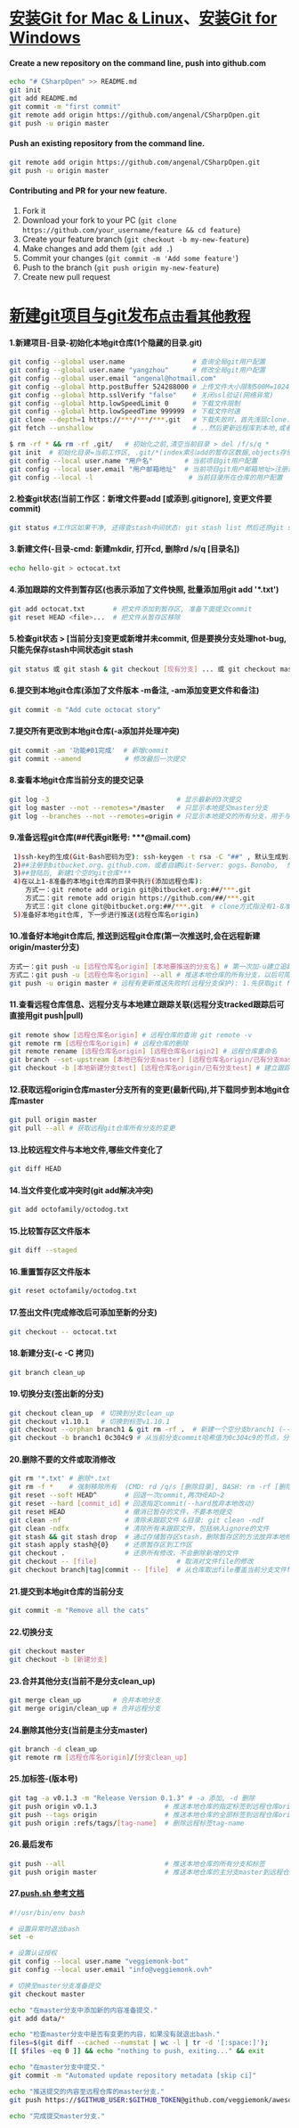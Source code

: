 
# **[安装Git for Mac & Linux](https://gist.github.com/derhuerst/1b15ff4652a867391f03)**、[安装Git for Windows](https://github.com/git-for-windows/git/releases)

#### Create a new repository on the command line, push into github.com
~~~bash
echo "# CSharpOpen" >> README.md
git init
git add README.md
git commit -m "first commit"
git remote add origin https://github.com/angenal/CSharpOpen.git
git push -u origin master
~~~

#### Push an existing repository from the command line.
~~~bash
git remote add origin https://github.com/angenal/CSharpOpen.git
git push -u origin master
~~~

#### Contributing and PR for your new feature.
1. Fork it
2. Download your fork to your PC (`git clone https://github.com/your_username/feature && cd feature`)
3. Create your feature branch (`git checkout -b my-new-feature`)
4. Make changes and add them (`git add .`)
5. Commit your changes (`git commit -m 'Add some feature'`)
6. Push to the branch (`git push origin my-new-feature`)
7. Create new pull request


# [新建git项目与git发布`点击看其他教程`](http://wangchujiang.com/linux-command/c/git.html)


####  1.新建项目-目录-初始化本地git仓库(1个隐藏的目录.git)

~~~bash
git config --global user.name                 # 查询全局git用户配置
git config --global user.name "yangzhou"      # 修改全局git用户配置
git config --global user.email "angenal@hotmail.com"
git config --global http.postBuffer 524288000 # 上传文件大小限制500M=1024*1024*500(默认100M)
git config --global http.sslVerify "false"    # 关闭ssl验证(网络异常)
git config --global http.lowSpeedLimit 0      # 下载文件限制
git config --global http.lowSpeedTime 999999  # 下载文件时速
git clone --depth=1 https://***/***/***.git   # 下载失败时，首先浅层clone..
git fetch --unshallow                         # ..然后更新远程库到本地,或者使用SSH进行下载.

$ rm -rf * && rm -rf .git/   # 初始化之前,清空当前目录 > del /f/s/q *
git init  # 初始化目录=当前工作区, .git/*(index索引add的暂存区数据,objects存储commit的本地仓库数据)
git config --local user.name "用户名"        # 当前项目git用户配置
git config --local user.email "用户邮箱地址"  # 当前项目git用户邮箱地址>注册远程git账号
git config --local -l                        # 当前目录所在仓库的用户配置
~~~

####  2.检查git状态(当前工作区：新增文件要add [或添到.gitignore], 变更文件要commit)

~~~bash
git status #工作区如果干净, 还得查stash中间状态: git stash list 然后还原git stash apply stash@{0} 最后commit
~~~

####  3.新建文件(-目录-cmd: 新建mkdir, 打开cd, 删除rd /s/q [目录名])

~~~bash
echo hello-git > octocat.txt
~~~

####  4.添加跟踪的文件到暂存区(也表示添加了文件快照, 批量添加用git add '*.txt')

~~~bash
git add octocat.txt       # 把文件添加到暂存区, 准备下面提交commit
git reset HEAD <file>...  # 把文件从暂存区移除
~~~

####  5.检查git状态 > [当前分支]变更或新增并未commit, 但是要换分支处理hot-bug, 只能先保存stash中间状态git stash

~~~bash
git status 或 git stash & git checkout [现有分支] ... 或 git checkout master & git checkout -b [新建分支] ...
~~~

####  6.提交到本地git仓库(添加了文件版本 -m备注, -am添加变更文件和备注)

~~~bash
git commit -m "Add cute octocat story"
~~~

####  7.提交所有更改到本地git仓库(-a添加并处理冲突)

~~~bash
git commit -am '功能#01完成'  # 新增commit
git commit --amend           # 修改最后一次提交
~~~

####  8.查看本地git仓库当前分支的提交记录

~~~bash
git log -3                                # 显示最新的3次提交
git log master --not --remotes=*/master   # 只显示本地提交master分支
git log --branches --not --remotes=origin # 只显示本地提交的所有分支，用于与master分支比较
~~~

####  9.准备远程git仓库(##代表git账号: ***@mail.com)

~~~bash
 1)ssh-key的生成(Git-Bash密码为空): ssh-keygen -t rsa -C "##" , 默认生成到.ssh目录: id_rsa[密钥], id_rsa.pub[公钥]
 2)##注册到bitbucket.org、github.com，或者自建Git-Server: gogs、Bonobo,  然后上传公钥并检查: ssh git@bitbucket.org
 3)##登陆后, 新建1个空的git仓库***
 4)在以上1-8准备的本地git仓库的目录中执行(添加远程仓库):
    方式一：git remote add origin git@bitbucket.org:##/***.git
    方式二：git remote add origin https://github.com/##/***.git
    方式三：git clone git@bitbucket.org:##/***.git  # clone方式指没有1-8准备的本地git仓库
 5)准备好本地git仓库, 下一步进行推送(远程仓库名origin)
~~~

####  10.准备好本地git仓库后, 推送到远程git仓库(第一次推送时,会在远程新建origin/master分支)

~~~bash
方式一：git push -u [远程仓库名origin] [本地要推送的分支名] # 第一次加-u建立追踪, 让git status可显示本地和远程的不同
方式二：git push -u [远程仓库名origin] --all # 推送本地仓库的所有分支，以后可简写：git push [--all]
git push -u origin master # 远程有更新推送失败时(远程分支保护): 1.先获取git fetch origin处理完再push;2.强制推送git push -f origin master
~~~

####  11.查看远程仓库信息、远程分支与本地建立跟踪关联(远程分支tracked跟踪后可直接用git push|pull)

~~~bash
git remote show [远程仓库名origin] # 远程仓库的查询 git remote -v
git remote rm [远程仓库名origin] # 远程仓库的删除
git remote rename [远程仓库名origin] [远程仓库名origin2] # 远程仓库重命名
git branch --set-upstream [本地已有分支master] [远程仓库名origin/已有分支master] # 建立跟踪关联
git checkout -b [本地新建分支test] [远程仓库名origin/已有分支test] # 建立跟踪关联(表示跟踪远程分支)
~~~

####  12.获取远程origin仓库master分支所有的变更(最新代码),并下载同步到本地git仓库master

~~~bash
git pull origin master
git pull --all # 获取远程git仓库所有分支的变更
~~~

####  13.比较远程文件与本地文件,哪些文件变化了

~~~bash
git diff HEAD
~~~

####  14.当文件变化或冲突时(git add解决冲突)

~~~bash
git add octofamily/octodog.txt
~~~

####  15.比较暂存区文件版本

~~~bash
git diff --staged
~~~

####  16.重置暂存区文件版本

~~~bash
git reset octofamily/octodog.txt
~~~

####  17.签出文件(完成修改后可添加至新的分支)

~~~bash
git checkout -- octocat.txt
~~~

####  18.新建分支(-c -C 拷贝)

~~~bash
git branch clean_up
~~~

####  19.切换分支(签出新的分支)

~~~bash
git checkout clean_up  # 切换到分支clean_up
git checkout v1.10.1   # 切换到标签v1.10.1
git checkout --orphan branch1 & git rm -rf .  # 新建一个空分支branch1 (--orphan表示没有commit记录的)
git checkout -b branch1 0c304c9 # 从当前分支commit哈希值为0c304c9的节点，分一个新的分支branch1出来，并切换到branch1
~~~

####  20.删除不要的文件或取消修改

~~~bash
git rm '*.txt' # 删除*.txt
git rm -f *    # 强制移除所有  (CMD: rd /q/s [删除目录], BASH: rm -rf [删除目录])
git reset --soft HEAD^       # 回退一次commit,两次HEAD~2
git reset --hard [commit_id] # 回退指定commit(--hard放弃本地改动)
git reset HEAD               # 撤消已暂存的文件，不要本地提交
git clean -nf                # 清除未跟踪文件 &目录: git clean -ndf
git clean -ndfx              # 清除所有未跟踪文件，包括纳入ignore的文件
git stash && git stash drop  # 通过存储暂存区stash，删除暂存区的方法放弃本地修改; 
git stash apply stash@{0}    # 还原暂存区到工作区
git checkout .               # 还原所有修改，不会删除新增的文件
git checkout -- [file]                    # 取消对文件file的修改
git checkout branch|tag|commit -- [file]  # 从仓库取出file覆盖当前分支文件file
~~~

####  21.提交到本地git仓库的当前分支

~~~bash
git commit -m "Remove all the cats"
~~~

####  22.切换分支

~~~bash
git checkout master
git checkout -b [新建分支]
~~~

####  23.合并其他分支(当前不是分支clean_up)

~~~bash
git merge clean_up        # 合并本地分支
git merge origin/clean_up # 合并远程分支
~~~

####  24.删除其他分支(当前是主分支master)

~~~bash
git branch -d clean_up
git remote rm [远程仓库名origin]/[分支clean_up]
~~~

####  25.加标签-(版本号)

~~~bash
git tag -a v0.1.3 -m "Release Version 0.1.3" # -a 添加, -d 删除
git push origin v0.1.3                 # 推送本地仓库的指定标签到远程仓库origin
git push --tags origin                 # 推送本地仓库的全部标签到远程仓库origin
git push origin :refs/tags/[tag-name]  # 删除远程标签tag-name
~~~

####  26.最后发布

~~~bash
git push --all                         # 推送本地仓库的所有分支和标签
git push origin master                 # 推送本地仓库的主分支master到远程仓库origin/master
~~~

####  27.[push.sh 参考文档](https://github.com/fengyuhetao/shell)

~~~bash
#!/usr/bin/env bash

# 设置异常时退出bash
set -e

# 设置认证授权
git config --local user.name "veggiemonk-bot"
git config --local user.email "info@veggiemonk.ovh"

# 切换至master分支准备提交
git checkout master

echo "在master分支中添加新的内容准备提交."
git add data/*

echo "检查master分支中是否有变更的内容，如果没有就退出bash."
files=$(git diff --cached --numstat | wc -l | tr -d '[:space:]');
[[ $files -eq 0 ]] && echo "nothing to push, exiting..." && exit

echo "在master分支中提交."
git commit -m "Automated update repository metadata [skip ci]"

echo "推送提交的内容至远程仓库的master分支."
git push https://$GITHUB_USER:$GITHUB_TOKEN@github.com/veggiemonk/awesome-docker master >/dev/null 2>&1

echo "完成提交master分支."
~~~

